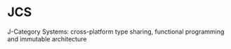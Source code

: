 # JCS
J-Category Systems: cross-platform type sharing, functional programming and immutable architecture
